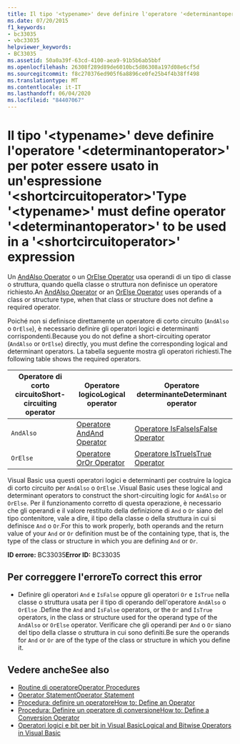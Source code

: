 ```yaml
---
title: Il tipo '<typename>' deve definire l'operatore '<determinantoperator>' per poter essere usato in un'espressione '<shortcircuitoperator>'
ms.date: 07/20/2015
f1_keywords:
- bc33035
- vbc33035
helpviewer_keywords:
- BC33035
ms.assetid: 50a0a39f-63cd-4100-aea9-91b5b6ab5bbf
ms.openlocfilehash: 26308f289d89de6010bc5d86308a197d08e6cf5d
ms.sourcegitcommit: f8c270376ed905f6a8896ce0fe25b4f4b38ff498
ms.translationtype: MT
ms.contentlocale: it-IT
ms.lasthandoff: 06/04/2020
ms.locfileid: "84407067"
---
```

# <a name="type-typename-must-define-operator-determinantoperator-to-be-used-in-a-shortcircuitoperator-expression"></a><span data-ttu-id="882cf-102">Il tipo '\<typename>' deve definire l'operatore '\<determinantoperator>' per poter essere usato in un'espressione '\<shortcircuitoperator>'</span><span class="sxs-lookup"><span data-stu-id="882cf-102">Type '\<typename>' must define operator '\<determinantoperator>' to be used in a '\<shortcircuitoperator>' expression</span></span>
<span data-ttu-id="882cf-103">Un [AndAlso Operator](../language-reference/operators/andalso-operator.md) o un [OrElse Operator](../language-reference/operators/orelse-operator.md) usa operandi di un tipo di classe o struttura, quando quella classe o struttura non definisce un operatore richiesto.</span><span class="sxs-lookup"><span data-stu-id="882cf-103">An [AndAlso Operator](../language-reference/operators/andalso-operator.md) or an [OrElse Operator](../language-reference/operators/orelse-operator.md) uses operands of a class or structure type, when that class or structure does not define a required operator.</span></span>  
  
 <span data-ttu-id="882cf-104">Poiché non si definisce direttamente un operatore di corto circuito (`AndAlso` o `OrElse`), è necessario definire gli operatori logici e determinanti corrispondenti.</span><span class="sxs-lookup"><span data-stu-id="882cf-104">Because you do not define a short-circuiting operator (`AndAlso` or `OrElse`) directly, you must define the corresponding logical and determinant operators.</span></span> <span data-ttu-id="882cf-105">La tabella seguente mostra gli operatori richiesti.</span><span class="sxs-lookup"><span data-stu-id="882cf-105">The following table shows the required operators.</span></span>  
  
|<span data-ttu-id="882cf-106">Operatore di corto circuito</span><span class="sxs-lookup"><span data-stu-id="882cf-106">Short-circuiting operator</span></span>|<span data-ttu-id="882cf-107">Operatore logico</span><span class="sxs-lookup"><span data-stu-id="882cf-107">Logical operator</span></span>|<span data-ttu-id="882cf-108">Operatore determinante</span><span class="sxs-lookup"><span data-stu-id="882cf-108">Determinant operator</span></span>|  
|--------------------------------|----------------------|--------------------------|  
|`AndAlso`|[<span data-ttu-id="882cf-109">Operatore And</span><span class="sxs-lookup"><span data-stu-id="882cf-109">And Operator</span></span>](../language-reference/operators/and-operator.md)|[<span data-ttu-id="882cf-110">Operatore IsFalse</span><span class="sxs-lookup"><span data-stu-id="882cf-110">IsFalse Operator</span></span>](../language-reference/operators/isfalse-operator.md)|  
|`OrElse`|[<span data-ttu-id="882cf-111">Operatore Or</span><span class="sxs-lookup"><span data-stu-id="882cf-111">Or Operator</span></span>](../language-reference/operators/or-operator.md)|[<span data-ttu-id="882cf-112">Operatore IsTrue</span><span class="sxs-lookup"><span data-stu-id="882cf-112">IsTrue Operator</span></span>](../language-reference/operators/istrue-operator.md)|  
  
 <span data-ttu-id="882cf-113">Visual Basic usa questi operatori logici e determinanti per costruire la logica di corto circuito per `AndAlso` o `OrElse` .</span><span class="sxs-lookup"><span data-stu-id="882cf-113">Visual Basic uses these logical and determinant operators to construct the short-circuiting logic for `AndAlso` or `OrElse`.</span></span> <span data-ttu-id="882cf-114">Per il funzionamento corretto di questa operazione, è necessario che gli operandi e il valore restituito della definizione di `And` o `Or` siano del tipo contenitore, vale a dire, il tipo della classe o della struttura in cui si definisce `And` o `Or`.</span><span class="sxs-lookup"><span data-stu-id="882cf-114">For this to work properly, both operands and the return value of your `And` or `Or` definition must be of the containing type, that is, the type of the class or structure in which you are defining `And` or `Or`.</span></span>  
  
 <span data-ttu-id="882cf-115">**ID errore:** BC33035</span><span class="sxs-lookup"><span data-stu-id="882cf-115">**Error ID:** BC33035</span></span>  
  
## <a name="to-correct-this-error"></a><span data-ttu-id="882cf-116">Per correggere l'errore</span><span class="sxs-lookup"><span data-stu-id="882cf-116">To correct this error</span></span>  
  
- <span data-ttu-id="882cf-117">Definire gli operatori `And` e `IsFalse` oppure gli operatori `Or` e `IsTrue` nella classe o struttura usata per il tipo di operando dell'operatore `AndAlso` o `OrElse` .</span><span class="sxs-lookup"><span data-stu-id="882cf-117">Define the `And` and `IsFalse` operators, or the `Or` and `IsTrue` operators, in the class or structure used for the operand type of the `AndAlso` or `OrElse` operator.</span></span> <span data-ttu-id="882cf-118">Verificare che gli operandi per `And` o `Or` siano del tipo della classe o struttura in cui sono definiti.</span><span class="sxs-lookup"><span data-stu-id="882cf-118">Be sure the operands for `And` or `Or` are of the type of the class or structure in which you define it.</span></span>  
  
## <a name="see-also"></a><span data-ttu-id="882cf-119">Vedere anche</span><span class="sxs-lookup"><span data-stu-id="882cf-119">See also</span></span>

- [<span data-ttu-id="882cf-120">Routine di operatore</span><span class="sxs-lookup"><span data-stu-id="882cf-120">Operator Procedures</span></span>](../programming-guide/language-features/procedures/operator-procedures.md)
- [<span data-ttu-id="882cf-121">Operator Statement</span><span class="sxs-lookup"><span data-stu-id="882cf-121">Operator Statement</span></span>](../language-reference/statements/operator-statement.md)
- [<span data-ttu-id="882cf-122">Procedura: definire un operatore</span><span class="sxs-lookup"><span data-stu-id="882cf-122">How to: Define an Operator</span></span>](../programming-guide/language-features/procedures/how-to-define-an-operator.md)
- [<span data-ttu-id="882cf-123">Procedura: Definire un operatore di conversione</span><span class="sxs-lookup"><span data-stu-id="882cf-123">How to: Define a Conversion Operator</span></span>](../programming-guide/language-features/procedures/how-to-define-a-conversion-operator.md)
- [<span data-ttu-id="882cf-124">Operatori logici e bit per bit in Visual Basic</span><span class="sxs-lookup"><span data-stu-id="882cf-124">Logical and Bitwise Operators in Visual Basic</span></span>](../programming-guide/language-features/operators-and-expressions/logical-and-bitwise-operators.md)
